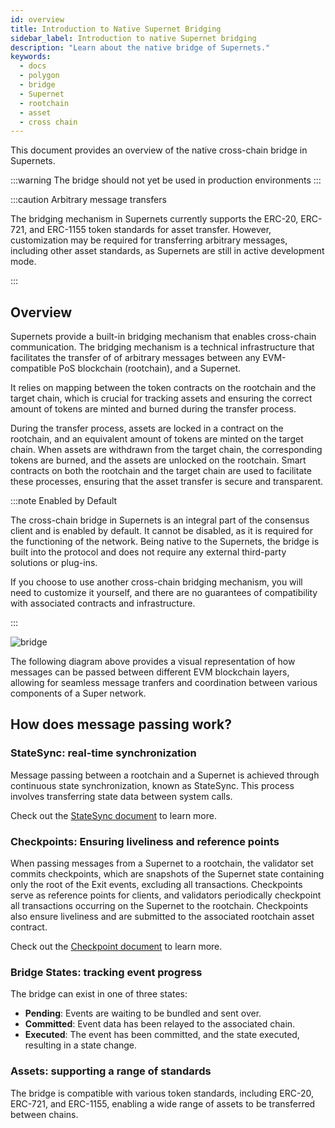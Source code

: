 ```yaml
---
id: overview
title: Introduction to Native Supernet Bridging
sidebar_label: Introduction to native Supernet bridging
description: "Learn about the native bridge of Supernets."
keywords:
  - docs
  - polygon
  - bridge
  - Supernet
  - rootchain
  - asset
  - cross chain
---
```


This document provides an overview of the native cross-chain bridge in Supernets.

:::warning The bridge should not yet be used in production environments
:::

:::caution Arbitrary message transfers

The bridging mechanism in Supernets currently supports the ERC-20, ERC-721, and ERC-1155 token standards for asset transfer. However, customization may be required for transferring arbitrary messages, including other asset standards, as Supernets are still in active development mode.

:::

## Overview

Supernets provide a built-in bridging mechanism that enables cross-chain communication. The bridging mechanism is a technical infrastructure that facilitates the transfer of of arbitrary messages between any EVM-compatible PoS blockchain (rootchain), and a Supernet. 

It relies on mapping between the token contracts on the rootchain and the target chain, which is crucial for tracking assets and ensuring the correct amount of tokens are minted and burned during the transfer process.

During the transfer process, assets are locked in a contract on the rootchain, and an equivalent amount of tokens are minted on the target chain. When assets are withdrawn from the target chain, the corresponding tokens are burned, and the assets are unlocked on the rootchain. Smart contracts on both the rootchain and the target chain are used to facilitate these processes, ensuring that the asset transfer is secure and transparent.

:::note Enabled by Default

The cross-chain bridge in Supernets is an integral part of the consensus client and is enabled by default. It cannot be disabled, as it is required for the functioning of the network. Being native to the Supernets, the bridge is built into the protocol and does not require any external third-party solutions or plug-ins.

If you choose to use another cross-chain bridging mechanism, you will need to customize it yourself, and there are no guarantees of compatibility with associated contracts and infrastructure.

:::

<div style={{ display: 'flex', flexDirection: 'row', alignItems: 'center', justifyContent: 'space-between', flexWrap: 'wrap' }}>
  <img src="/img/supernets/l1-l2-l3.excalidraw.png" alt="bridge" style={{ display: 'block', margin: '0 auto', width: '290px', height: 'auto', objectFit: 'contain', order: '2' }} />
  <div style={{ width: 'calc(100% - 330px)', order: '1' }}>
    <p>The following diagram above provides a visual representation of how messages can be passed between different EVM blockchain layers, allowing for seamless message tranfers and coordination between various components of a Super network.</p>
    <h2>How does message passing work?</h2>
    <h3>StateSync: real-time synchronization</h3>
    <p>Message passing between a rootchain and a Supernet is achieved through continuous state synchronization, known as StateSync. This process involves transferring state data between system calls.</p>
    <p>Check out the <a href="/docs/supernets/design/bridge/statesync" style={{ textDecoration: 'underline' }}>StateSync document</a> to learn more.</p>
    <h3>Checkpoints: Ensuring liveliness and reference points</h3>
    <p>When passing messages from a Supernet to a rootchain, the validator set commits checkpoints, which are snapshots of the Supernet state containing only the root of the Exit events, excluding all transactions. Checkpoints serve as reference points for clients, and validators periodically checkpoint all transactions occurring on the Supernet to the rootchain. Checkpoints also ensure liveliness and are submitted to the associated rootchain asset contract.</p>
    <p>Check out the <a href="/docs/supernets/design/bridge/checkpoint.md" style={{ textDecoration: 'underline' }}>Checkpoint document</a> to learn more.</p>
    <h3>Bridge States: tracking event progress</h3>
    <p>The bridge can exist in one of three states:</p>
    <ul>
      <li><strong>Pending</strong>: Events are waiting to be bundled and sent over.</li>
      <li><strong>Committed</strong>: Event data has been relayed to the associated chain.</li>
      <li><strong>Executed</strong>: The event has been committed, and the state executed, resulting in a state change.</li>
    </ul>
    <h3>Assets: supporting a range of standards</h3>
    <p>The bridge is compatible with various token standards, including ERC-20, ERC-721, and ERC-1155, enabling a wide range of assets to be transferred between chains.</p>
  </div>
</div>
